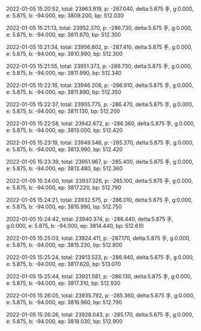 2022-01-05 15:20:52, total: 23963.919, p: -287.040, delta:5.875 手, g:0.000, e: 5.875, b: -94.000, ep: 3809.200, bp: 512.030

2022-01-05 15:21:13, total: 23952.370, p: -286.730, delta:5.875 手, g:0.000, e: 5.875, b: -94.000, ep: 3811.670, bp: 512.300

2022-01-05 15:21:34, total: 23956.602, p: -287.410, delta:5.875 手, g:0.000, e: 5.875, b: -94.000, ep: 3810.990, bp: 512.300

2022-01-05 15:21:55, total: 23951.373, p: -286.730, delta:5.875 手, g:0.000, e: 5.875, b: -94.000, ep: 3811.990, bp: 512.340

2022-01-05 15:22:16, total: 23946.206, p: -286.910, delta:5.875 手, g:0.000, e: 5.875, b: -94.000, ep: 3811.890, bp: 512.350

2022-01-05 15:22:37, total: 23955.775, p: -286.470, delta:5.875 手, g:0.000, e: 5.875, b: -94.000, ep: 3811.130, bp: 512.200

2022-01-05 15:22:58, total: 23942.672, p: -286.360, delta:5.875 手, g:0.000, e: 5.875, b: -94.000, ep: 3813.000, bp: 512.420

2022-01-05 15:23:19, total: 23949.546, p: -285.370, delta:5.875 手, g:0.000, e: 5.875, b: -94.000, ep: 3813.990, bp: 512.420

2022-01-05 15:23:39, total: 23951.967, p: -285.400, delta:5.875 手, g:0.000, e: 5.875, b: -94.000, ep: 3813.480, bp: 512.360

2022-01-05 15:24:00, total: 23937.326, p: -285.100, delta:5.875 手, g:0.000, e: 5.875, b: -94.000, ep: 3817.220, bp: 512.790

2022-01-05 15:24:21, total: 23932.575, p: -286.010, delta:5.875 手, g:0.000, e: 5.875, b: -94.000, ep: 3815.990, bp: 512.750

2022-01-05 15:24:42, total: 23940.374, p: -286.440, delta:5.875 手, g:0.000, e: 5.875, b: -94.000, ep: 3814.440, bp: 512.610

2022-01-05 15:25:03, total: 23924.411, p: -287.170, delta:5.875 手, g:0.000, e: 5.875, b: -94.000, ep: 3815.230, bp: 512.800

2022-01-05 15:25:24, total: 23913.523, p: -286.940, delta:5.875 手, g:0.000, e: 5.875, b: -94.000, ep: 3817.620, bp: 513.070

2022-01-05 15:25:44, total: 23921.581, p: -286.130, delta:5.875 手, g:0.000, e: 5.875, b: -94.000, ep: 3817.310, bp: 512.930

2022-01-05 15:26:05, total: 23935.792, p: -285.360, delta:5.875 手, g:0.000, e: 5.875, b: -94.000, ep: 3816.960, bp: 512.790

2022-01-05 15:26:26, total: 23928.043, p: -285.170, delta:5.875 手, g:0.000, e: 5.875, b: -94.000, ep: 3818.030, bp: 512.900